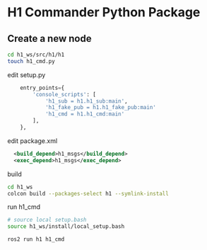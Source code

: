 # H1 Commander Python Package

## Create a new node

```bash
cd h1_ws/src/h1/h1
touch h1_cmd.py
```

edit setup.py

```python
    entry_points={
        'console_scripts': [
            'h1_sub = h1.h1_sub:main',
            'h1_fake_pub = h1.h1_fake_pub:main'
            'h1_cmd = h1.h1_cmd:main'
        ],
    },
```

edit package.xml

```xml
  <build_depend>h1_msgs</build_depend>
  <exec_depend>h1_msgs</exec_depend>
```

build

```bash
cd h1_ws
colcon build --packages-select h1 --symlink-install
```

run h1_cmd

```bash
# source local setup.bash
source h1_ws/install/local_setup.bash

ros2 run h1 h1_cmd
```
